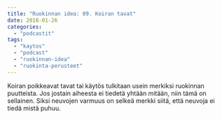 ```yaml
---
title: "Ruokinnan idea: 09. Koiran tavat"
date: 2018-01-26
categories: 
  - "podcastit"
tags: 
  - "kaytos"
  - "podcast"
  - "ruokinnan-idea"
  - "ruokinta-perusteet"
---
```


Koiran poikkeavat tavat tai käytös tulkitaan usein merkiksi ruokinnan puutteista. Jos jostain aiheesta ei tiedetä yhtään mitään, niin tämä on sellainen. Siksi neuvojen varmuus on selkeä merkki siitä, että neuvoja ei tiedä mistä puhuu.
